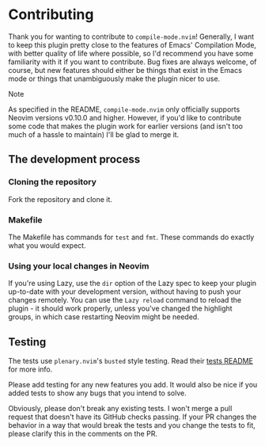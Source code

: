 # Contributing

Thank you for wanting to contribute to `compile-mode.nvim`! Generally, I want to keep this plugin pretty close to the features of Emacs' Compilation Mode, with better quality of life where possible, so I'd recommend you have some familiarity with it if you want to contribute. Bug fixes are always welcome, of course, but new features should either be things that exist in the Emacs mode or things that unambiguously make the plugin nicer to use.

> [!NOTE]
>
> As specified in the README, `compile-mode.nvim` only officially supports Neovim versions v0.10.0 and higher. However, if you'd like to contribute some code that makes the plugin work for earlier versions (and isn't too much of a hassle to maintain) I'll be glad to merge it.

## The development process

### Cloning the repository

Fork the repository and clone it.

### Makefile

The Makefile has commands for `test` and `fmt`. These commands do exactly what you would expect.

### Using your local changes in Neovim

If you're using Lazy, use the `dir` option of the Lazy spec to keep your plugin up-to-date with your development version, without having to push your changes remotely. You can use the `Lazy reload` command to reload the plugin - it should work properly, unless you've changed the highlight groups, in which case restarting Neovim might be needed.

## Testing

The tests use `plenary.nvim`'s `busted` style testing. Read their [tests README](https://github.com/nvim-lua/plenary.nvim/blob/master/TESTS_README.md) for more info.

Please add testing for any new features you add. It would also be nice if you added tests to show any bugs that you intend to solve.

Obviously, please don't break any existing tests. I won't merge a pull request that doesn't have its GitHub checks passing. If your PR changes the behavior in a way that would break the tests and you change the tests to fit, please clarify this in the comments on the PR.
